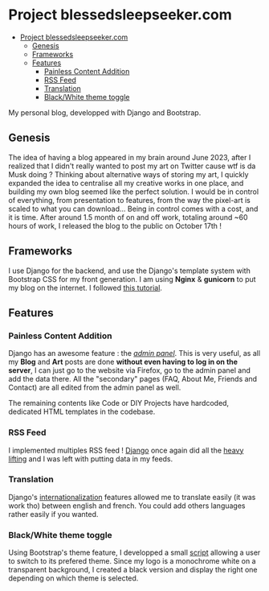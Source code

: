# Project blessedsleepseeker.com

- [Project blessedsleepseeker.com](#project-blessedsleepseekercom)
  - [Genesis](#genesis)
  - [Frameworks](#frameworks)
  - [Features](#features)
    - [Painless Content Addition](#painless-content-addition)
    - [RSS Feed](#rss-feed)
    - [Translation](#translation)
    - [Black/White theme toggle](#blackwhite-theme-toggle)

My personal blog, developped with Django and Bootstrap.

## Genesis

The idea of having a blog appeared in my brain around June 2023, after I realized that I didn't really wanted to post my art on Twitter cause wtf is da Musk doing ? Thinking about alternative ways of storing my art, I quickly expanded the idea to centralise all my creative works in one place, and building my own blog seemed like the perfect solution. I would be in control of everything, from presentation to features, from the way the pixel-art is scaled to what you can download... Being in control comes with a cost, and it is time. After around 1.5 month of on and off work, totaling around ~60 hours of work, I released the blog to the public on October 17th !

## Frameworks

I use Django for the backend, and use the Django's template system with Bootstrap CSS for my front generation. I am using **Nginx** & **gunicorn** to put my blog on the internet. I followed [this tutorial](https://www.digitalocean.com/community/tutorials/how-to-set-up-django-with-postgres-nginx-and-gunicorn-on-ubuntu-20-04).

## Features

### Painless Content Addition

Django has an awesome feature : the [*admin panel*](https://docs.djangoproject.com/en/5.0/ref/contrib/admin/). This is very useful, as all my **Blog** and **Art** posts are done **without even having to log in on the server**, I can just go to the website via Firefox, go to the admin panel and add the data there. All the "secondary" pages (FAQ, About Me, Friends and Contact) are all edited from the admin panel as well.

The remaining contents like Code or DIY Projects have hardcoded, dedicated HTML templates in the codebase.

### RSS Feed

I implemented multiples RSS feed ! [Django](https://docs.djangoproject.com/en/5.0/ref/contrib/syndication/) once again did all the [heavy lifting](blessedsleepseeker_com/rss/feeds.py) and I was left with putting data in my feeds.

### Translation

Django's [internationalization](https://docs.djangoproject.com/en/5.0/topics/i18n/translation/) features allowed me to translate easily (it was work tho) between english and french. You could add others languages rather easily if you wanted.

### Black/White theme toggle

Using Bootstrap's theme feature, I developped a small [script](blessedsleepseeker_com/templates/static/theme_switcher.js) allowing a user to switch to its prefered theme. Since my logo is a monochrome white on a transparent background, I created a black version and display the right one depending on which theme is selected.
